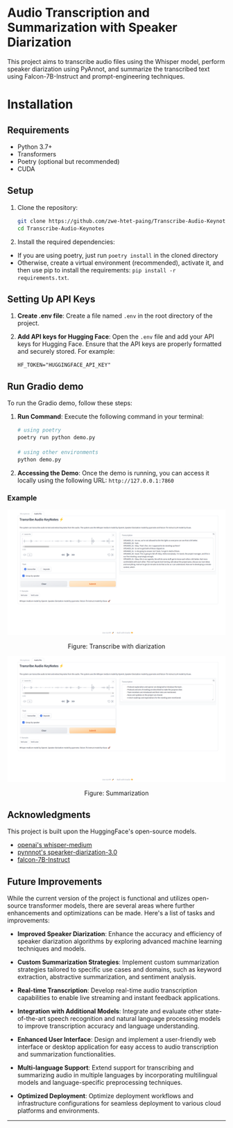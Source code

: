# Audio Transcription and Summarization with Speaker Diarization

This project aims to transcribe audio files using the Whisper model, perform speaker diarization using PyAnnot, and summarize the transcribed text using Falcon-7B-Instruct and prompt-engineering techniques.

# Installation

## Requirements

- Python 3.7+
- Transformers
- Poetry (optional but recommended)
- CUDA

## Setup

1. Clone the repository:
   ```bash
   git clone https://github.com/zwe-htet-paing/Transcribe-Audio-Keynotes.git
   cd Transcribe-Audio-Keynotes
   ```

2. Install the required dependencies:
- If you are using poetry, just run `poetry install` in the cloned directory
- Otherwise, create a virtual environment (recommended), activate it, and then use pip to install the requirements: `pip install -r requirements.txt`.

## Setting Up API Keys

1. **Create .env file**: Create a file named `.env` in the root directory of the project.

2. **Add API keys for Hugging Face**: Open the `.env` file and add your API keys for Hugging Face. Ensure that the API keys are properly formatted and securely stored. For example:

   ```plaintext
   HF_TOKEN="HUGGINGFACE_API_KEY"
   ```
    

## Run Gradio demo

To run the Gradio demo, follow these steps:

1. **Run Command**: Execute the following command in your terminal:

   ```bash
   # using poetry
   poetry run python demo.py

   # using other environments
   python demo.py
   ```

2. **Accessing the Demo**: Once the demo is running, you can access it locally using the following URL: `http://127.0.0.1:7860`

### Example

<div align="center">
  <img src="src/storage/images/transcribe.png" alt="Transcribe">
  <p>Figure: Transcribe with diarization</p>
</div>

<div align="center">
  <img src="src/storage/images/keynote.png" alt="Transcribe">
  <p>Figure: Summarization</p>
</div>


## Acknowledgments

This project is built upon the HuggingFace's open-source models.

- [openai's whisper-medium](https://huggingface.co/openai/whisper-medium)
- [pynnnot's spearker-diarization-3.0](https://huggingface.co/pyannote/speaker-diarization-3.0)
- [falcon-7B-Instruct](https://huggingface.co/tiiuae/falcon-7b-instruct)


## Future Improvements

While the current version of the project is functional and utilizes open-source transformer models, there are several areas where further enhancements and optimizations can be made. Here's a list of tasks and improvements:

- **Improved Speaker Diarization**: Enhance the accuracy and efficiency of speaker diarization algorithms by exploring advanced machine learning techniques and models.

- **Custom Summarization Strategies**: Implement custom summarization strategies tailored to specific use cases and domains, such as keyword extraction, abstractive summarization, and sentiment analysis.

- **Real-time Transcription**: Develop real-time audio transcription capabilities to enable live streaming and instant feedback applications.

- **Integration with Additional Models**: Integrate and evaluate other state-of-the-art speech recognition and natural language processing models to improve transcription accuracy and language understanding.

- **Enhanced User Interface**: Design and implement a user-friendly web interface or desktop application for easy access to audio transcription and summarization functionalities.

- **Multi-language Support**: Extend support for transcribing and summarizing audio in multiple languages by incorporating multilingual models and language-specific preprocessing techniques.

- **Optimized Deployment**: Optimize deployment workflows and infrastructure configurations for seamless deployment to various cloud platforms and environments.

---
 
